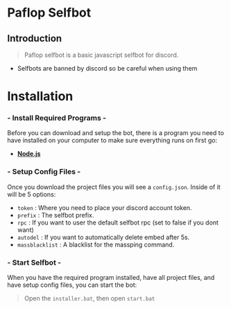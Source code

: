 # Paflop Selfbot

## Introduction

> Paflop selfbot is a basic javascript selfbot for discord.

- Selfbots are banned by discord so be careful when using them

# Installation

### - Install Required Programs -

Before you can download and setup the bot, there is a program you need to have installed on your computer to make sure everything runs on first go:


- [**Node.js**](https://nodejs.org/en/download/current/)

### - Setup Config Files -

Once you download the project files you will see a `config.json`. Inside of it will be 5 options:

- `token` : Where you need to place your discord account token.
- `prefix` : The selfbot prefix.
- `rpc` : If you want to user the default selfbot rpc (set to false if you dont want)
- `autodel` : If you want to automatically delete embed after 5s. 
- `massblacklist` : A blacklist for the massping command.

### - Start Selfbot -

When you have the required program installed, have all project files, and have setup config files, you can start the bot:

> Open the `installer.bat`, then open `start.bat`
 




